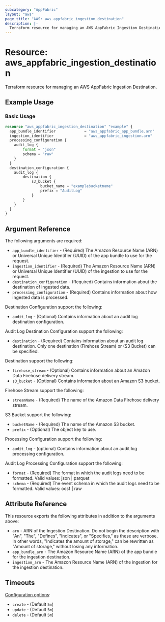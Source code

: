 ```yaml
---
subcategory: "AppFabric"
layout: "aws"
page_title: "AWS: aws_appfabric_ingestion_destination"
description: |-
  Terraform resource for managing an AWS AppFabric Ingestion Destination.
---
```


# Resource: aws_appfabric_ingestion_destination

Terraform resource for managing an AWS AppFabric Ingestion Destination.

## Example Usage

### Basic Usage

```terraform
resource "aws_appfabric_ingestion_destination" "example" {
  app_bundle_identifier             = "aws_appfabric_app_bundle.arn"
  ingestion_identifier              = "aws_appfabric_ingestion.arn"
  processing_configuration {
	audit_log {
		format = "json"
		schema = "raw"	
	}
  }
  destination_configuration {
    audit_log {
		destination {
			s3_bucket {
				bucket_name = "examplebucketname"
				prefix = "AuditLog"
			}
		}
    }
  }
}
```


## Argument Reference

The following arguments are required:

* `app_bundle_identifier` - (Required) The Amazon Resource Name (ARN) or Universal Unique Identifier (UUID) of the app bundle to use for the request.
* `ingestion_identifier` - (Required) The Amazon Resource Name (ARN) or Universal Unique Identifier (UUID) of the ingestion to use for the request.
* `destination_configuration` - (Required) Contains information about the destination of ingested data.
* `processing_configuration` - (Required) Contains information about how ingested data is processed.

Destination Configuration support the following:

* `audit_log` - (Optional) Contains information about an audit log destination configuration.

Audit Log Destination Configuration support the following:

* `destination` - (Required) Contains information about an audit log destination. Only one destination (Firehose Stream) or (S3 Bucket) can be specified. 

Destination support the following:

* `firehose_stream` - (Optional) Contains information about an Amazon Data Firehose delivery stream.
* `s3_bucket` - (Optional) Contains information about an Amazon S3 bucket.

Firehose Stream support the following:

* `streamName` - (Required) The name of the Amazon Data Firehose delivery stream.

S3 Bucket support the following:

* `bucketName` - (Required) The name of the Amazon S3 bucket.
* `prefix` - (Optional) The object key to use.

Processing Configuration support the following:

* `audit_log` - (optional) Contains information about an audit log processing configuration.

Audit Log Processing Configuration support the following:

* `format` - (Required) The format in which the audit logs need to be formatted. Valid values: json | parquet
* `schema` - (Required) The event schema in which the audit logs need to be formatted. Valid values: ocsf | raw

## Attribute Reference

This resource exports the following attributes in addition to the arguments above:

* `arn` - ARN of the Ingestion Destination. Do not begin the description with "An", "The", "Defines", "Indicates", or "Specifies," as these are verbose. In other words, "Indicates the amount of storage," can be rewritten as "Amount of storage," without losing any information.
* `app_bundle_arn` - The Amazon Resource Name (ARN) of the app bundle for the ingestion destination.
* `ingestion_arn` - The Amazon Resource Name (ARN) of the ingestion for the ingestion destination.

## Timeouts

[Configuration options](https://developer.hashicorp.com/terraform/language/resources/syntax#operation-timeouts):

* `create` - (Default `5m`)
* `update` - (Default `5m`)
* `delete` - (Default `5m`)